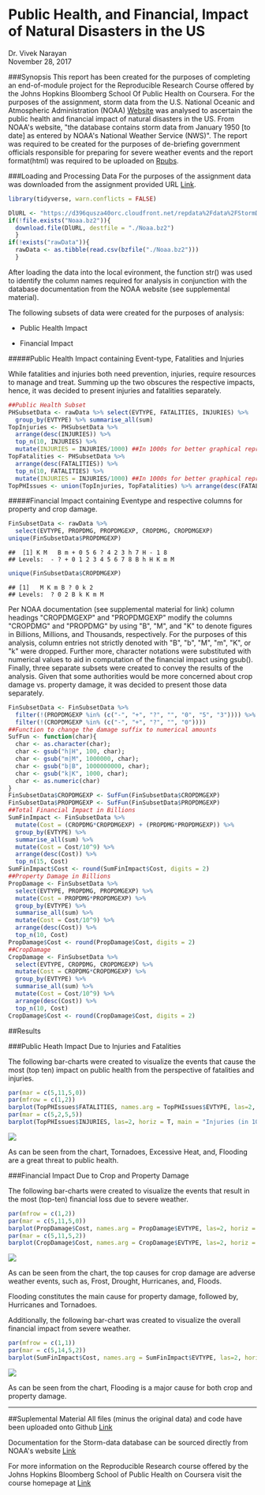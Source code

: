 # Public Health, and Financial, Impact of Natural Disasters in the US
Dr. Vivek Narayan  
November 28, 2017  



###Synopsis
This report has been created for the purposes of completing an end-of-module project for the Reproducible Research Course offered by the Johns Hopkins Bloomberg School Of Public Health on Coursera. For the purposes of the assignment, storm data from the U.S. National Oceanic and Atmospheric Administration (NOAA) [Website](https://www.ncdc.noaa.gov/stormevents/) was analysed to ascertain the public health and financial impact of natural disasters in the US. From NOAA's website, "the database contains storm data from January 1950 [to date] as entered by NOAA's National Weather Service (NWS)". The report was required to be created for the purposes of de-briefing government officials responsible for preparing for severe weather events and the report format(html) was required to be uploaded on [Rpubs](https://rpubs.com/).

###Loading and Processing Data
For the purposes of the assignment data was downloaded from the assignment provided URL [Link](https://d396qusza40orc.cloudfront.net/repdata%2Fdata%2FStormData.csv.bz2).


```r
library(tidyverse, warn.conflicts = FALSE)
```


```r
DlURL <- "https://d396qusza40orc.cloudfront.net/repdata%2Fdata%2FStormData.csv.bz2"
if(!file.exists("Noaa.bz2")){
  download.file(DlURL, destfile = "./Noaa.bz2")
  }
if(!exists("rawData")){
  rawData <- as.tibble(read.csv(bzfile("./Noaa.bz2")))
  }
```

After loading the data into the local evironment, the function str() was used to identify the column names required for analysis in conjunction with the database documentation from the NOAA website (see supplemental material).

The following subsets of data were created for the purposes of analysis:

- Public Health Impact

- Financial Impact

#####Public Health Impact containing Event-type, Fatalities and Injuries

While fatalities and injuries both need prevention, injuries, require resources to manage and treat. Summing up the two obscures the respective impacts, hence, it was decided to present injuries and fatalities separately. 


```r
##Public Health Subset
PHSubsetData <- rawData %>% select(EVTYPE, FATALITIES, INJURIES) %>% 
  group_by(EVTYPE) %>% summarise_all(sum)
TopInjuries <- PHSubsetData %>% 
  arrange(desc(INJURIES)) %>%
  top_n(10, INJURIES) %>% 
  mutate(INJURIES = INJURIES/1000) ##In 1000s for better graphical representation
TopFatalities <- PHSubsetData %>% 
  arrange(desc(FATALITIES)) %>%
  top_n(10, FATALITIES) %>% 
  mutate(INJURIES = INJURIES/1000) ##In 1000s for better graphical representation
TopPHIssues <- union(TopInjuries, TopFatalities) %>% arrange(desc(FATALITIES))
```

#####Financial Impact containing Eventype and respective columns for property and crop damage.


```r
FinSubsetData <- rawData %>% 
  select(EVTYPE, PROPDMG, PROPDMGEXP, CROPDMG, CROPDMGEXP)
unique(FinSubsetData$PROPDMGEXP)
```

```
##  [1] K M   B m + 0 5 6 ? 4 2 3 h 7 H - 1 8
## Levels:  - ? + 0 1 2 3 4 5 6 7 8 B h H K m M
```

```r
unique(FinSubsetData$CROPDMGEXP)
```

```
## [1]   M K m B ? 0 k 2
## Levels:  ? 0 2 B k K m M
```

Per NOAA documentation (see supplemental material for link) column headings "CROPDMGEXP" and "PROPDMGEXP" modify the columns "CROPDMG" and "PROPDMG" by using "B", "M", and "K" to denote figures in Billions, Millions, and Thousands, respectively. For the purposes of this analysis, column entries not strictly denoted with "B", "b", "M", "m", "K", or "k" were dropped. Further more, character notations were substituted with numerical values to aid in computation of the financial impact using gsub(). Finally, three separate subsets were created to convey the results of the analysis. Given that some authorities would be more concerned about crop damage vs. property damage, it was decided to present those data separately.


```r
FinSubsetData <- FinSubsetData %>%
  filter(!(PROPDMGEXP %in% (c("-", "+", "?", "", "0", "5", "3")))) %>%
  filter(!(CROPDMGEXP %in% (c("-", "+", "?", "", "0"))))
##Function to change the damage suffix to numerical amounts
SufFun <- function(char){
  char <- as.character(char);
  char <- gsub("h|H", 100, char);
  char <- gsub("m|M", 1000000, char);
  char <- gsub("b|B", 1000000000, char);
  char <- gsub("k|K", 1000, char);
  char <- as.numeric(char)
}
FinSubsetData$CROPDMGEXP <- SufFun(FinSubsetData$CROPDMGEXP)
FinSubsetData$PROPDMGEXP <- SufFun(FinSubsetData$PROPDMGEXP)
##Total Financial Impact in Billions
SumFinImpact <- FinSubsetData %>% 
  mutate(Cost = (CROPDMG*CROPDMGEXP) + (PROPDMG*PROPDMGEXP)) %>%
  group_by(EVTYPE) %>% 
  summarise_all(sum) %>%
  mutate(Cost = Cost/10^9) %>%
  arrange(desc(Cost)) %>%
  top_n(15, Cost)
SumFinImpact$Cost <- round(SumFinImpact$Cost, digits = 2)
##Property Damage in Billions
PropDamage <- FinSubsetData %>%
  select(EVTYPE, PROPDMG, PROPDMGEXP) %>%
  mutate(Cost = PROPDMG*PROPDMGEXP) %>%
  group_by(EVTYPE) %>% 
  summarise_all(sum) %>%
  mutate(Cost = Cost/10^9) %>%
  arrange(desc(Cost)) %>%
  top_n(10, Cost)
PropDamage$Cost <- round(PropDamage$Cost, digits = 2)
##CropDamage
CropDamage <- FinSubsetData %>%
  select(EVTYPE, CROPDMG, CROPDMGEXP) %>%
  mutate(Cost = CROPDMG*CROPDMGEXP) %>%
  group_by(EVTYPE) %>% 
  summarise_all(sum) %>%
  mutate(Cost = Cost/10^9) %>%
  arrange(desc(Cost)) %>%
  top_n(10, Cost)
CropDamage$Cost <- round(CropDamage$Cost, digits = 2)
```

##Results

###Public Heath Impact Due to Injuries and Fatalities

The following bar-charts were created to visualize the events that cause the most (top ten) impact on public health from the perspective of fatalities and injuries.


```r
par(mar = c(5,11,5,0))
par(mfrow = c(1,2))
barplot(TopPHIssues$FATALITIES, names.arg = TopPHIssues$EVTYPE, las=2, horiz = T, xlim = c(0,6000), main = "Fatalities", col = "pink")
par(mar = c(5,2,5,5))
barplot(TopPHIssues$INJURIES, las=2, horiz = T, main = "Injuries (in 1000's)", xlim = c(0,100), col = "purple")
```

![](RR_Project_2_-_Public_Health_and_Financial_Impact_of_Natural_Disasters_Using_NOAA_Data_files/figure-html/unnamed-chunk-6-1.png)<!-- -->

As can be seen from the chart, Tornadoes, Excessive Heat, and, Flooding are a great threat to public health.

###Financial Impact Due to Crop and Property Damage

The following bar-charts were created to visualize the events that result in the most (top-ten) financial loss due to severe weather.


```r
par(mfrow = c(1,2))
par(mar = c(5,11,5,0))
barplot(PropDamage$Cost, names.arg = PropDamage$EVTYPE, las=2, horiz = T, xlim = c(0,150), main = "Property Damage Cost in $B", col = "Magenta")
par(mar = c(5,11,5,2))
barplot(CropDamage$Cost, names.arg = CropDamage$EVTYPE, las=2, horiz = T, main = "Crop Damage Cost in $B", xlim = c(0,6), col = "Coral")
```

![](RR_Project_2_-_Public_Health_and_Financial_Impact_of_Natural_Disasters_Using_NOAA_Data_files/figure-html/unnamed-chunk-7-1.png)<!-- -->

As can be seen from the chart, the top causes for crop damage are adverse weather events, such as, Frost, Drought, Hurricanes, and, Floods.

Flooding constitutes the main cause for property damage, followed by, Hurricanes and Tornadoes.

Additionally, the following bar-chart was created to visualize the overall financial impact from severe weather. 


```r
par(mfrow = c(1,1))
par(mar = c(5,14,5,2))
barplot(SumFinImpact$Cost, names.arg = SumFinImpact$EVTYPE, las=2, horiz = T, main = "Top 15 Costliest Forms of Natural Disasters (NOAA Data)", xlim = c(0,150), col = "Orange", sub = "Cost in Billions")
```

![](RR_Project_2_-_Public_Health_and_Financial_Impact_of_Natural_Disasters_Using_NOAA_Data_files/figure-html/unnamed-chunk-8-1.png)<!-- -->

As can be seen from the chart, Flooding is a major cause for both crop and property damage.

***

##Suplemental Material
All files (minus the original data) and code have been uploaded onto Github [Link](https://github.com/maximegalon5/RR-Project-2-NOAA-Data)

Documentation for the Storm-data database can be sourced directly from NOAA's website [Link](http://www.nws.noaa.gov/directives/sym/pd01016005curr.pdf)

For more information on the Reproducible Research course offered by the Johns Hopkins Bloomberg School of Public Health on Coursera visit the course homepage at [Link](https://www.coursera.org/learn/reproducible-research/home/welcome)
